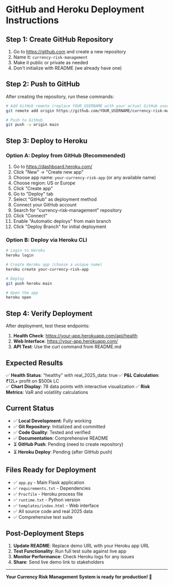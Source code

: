 # GitHub and Heroku Deployment Instructions

## Step 1: Create GitHub Repository

1. Go to https://github.com and create a new repository
2. Name it: `currency-risk-management` 
3. Make it public or private as needed
4. Don't initialize with README (we already have one)

## Step 2: Push to GitHub

After creating the repository, run these commands:

```bash
# Add GitHub remote (replace YOUR_USERNAME with your actual GitHub username)
git remote add origin https://github.com/YOUR_USERNAME/currency-risk-management.git

# Push to GitHub
git push -u origin main
```

## Step 3: Deploy to Heroku

### Option A: Deploy from GitHub (Recommended)

1. Go to https://dashboard.heroku.com/
2. Click "New" → "Create new app"
3. Choose app name: `your-currency-risk-app` (or any available name)
4. Choose region: US or Europe
5. Click "Create app"
6. Go to "Deploy" tab
7. Select "GitHub" as deployment method
8. Connect your GitHub account
9. Search for "currency-risk-management" repository
10. Click "Connect"
11. Enable "Automatic deploys" from main branch
12. Click "Deploy Branch" for initial deployment

### Option B: Deploy via Heroku CLI

```bash
# Login to Heroku
heroku login

# Create Heroku app (choose a unique name)
heroku create your-currency-risk-app

# Deploy
git push heroku main

# Open the app
heroku open
```

## Step 4: Verify Deployment

After deployment, test these endpoints:

1. **Health Check**: https://your-app.herokuapp.com/api/health
2. **Web Interface**: https://your-app.herokuapp.com/
3. **API Test**: Use the curl command from README.md

## Expected Results

✅ **Health Status**: "healthy" with real_2025_data: true
✅ **P&L Calculation**: ₹12L+ profit on $500k LC  
✅ **Chart Display**: 78 data points with interactive visualization
✅ **Risk Metrics**: VaR and volatility calculations

## Current Status

- ✅ **Local Development**: Fully working
- ✅ **Git Repository**: Initialized and committed
- ✅ **Code Quality**: Tested and verified
- ✅ **Documentation**: Comprehensive README
- ⏳ **GitHub Push**: Pending (need to create repository)
- ⏳ **Heroku Deploy**: Pending (after GitHub push)

## Files Ready for Deployment

- ✅ `app.py` - Main Flask application
- ✅ `requirements.txt` - Dependencies
- ✅ `Procfile` - Heroku process file
- ✅ `runtime.txt` - Python version
- ✅ `templates/index.html` - Web interface
- ✅ All source code and real 2025 data
- ✅ Comprehensive test suite

## Post-Deployment Steps

1. **Update README**: Replace demo URL with your Heroku app URL
2. **Test Functionality**: Run full test suite against live app
3. **Monitor Performance**: Check Heroku logs for any issues
4. **Share**: Send live demo link to stakeholders

---

**Your Currency Risk Management System is ready for production! 🚀**
